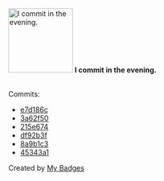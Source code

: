 <img src="https://my-badges.github.io/my-badges/evening-commits.png" alt="I commit in the evening." title="I commit in the evening." width="128">
<strong>I commit in the evening.</strong>
<br><br>

Commits:

- <a href="https://github.com/arista-netdevops-community/CloudVisionPortal-Examples/commit/e7d186c13fcb7529b97ba4bfdd84052f418cf395">e7d186c</a>
- <a href="https://github.com/arista-netdevops-community/CloudVisionPortal-Examples/commit/3a62f5010370dcdd2f72e753ebb19e5ee6dd344e">3a62f50</a>
- <a href="https://github.com/aristanetworks/aql-examples/commit/215e6746bbb81827f7f5aec2f5c65faf43bd583c">215e674</a>
- <a href="https://github.com/arista-netdevops-community/CloudVisionPortal-Examples/commit/df92b3f24e06289234cb315bcbee8186d5d16fda">df92b3f</a>
- <a href="https://github.com/noredistribution/openmgmt/commit/8a9b1c3668f19367dbae00884c4ec1cfac761503">8a9b1c3</a>
- <a href="https://github.com/noredistribution/openmgmt/commit/45343a17e5e07313213cf497f6a5a152b6a9c75c">45343a1</a>


Created by <a href="https://github.com/my-badges/my-badges">My Badges</a>